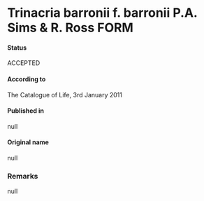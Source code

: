 Trinacria barronii f. barronii P.A. Sims & R. Ross FORM
=======

#### Status
ACCEPTED

#### According to
The Catalogue of Life, 3rd January 2011

#### Published in
null

#### Original name
null

### Remarks
null